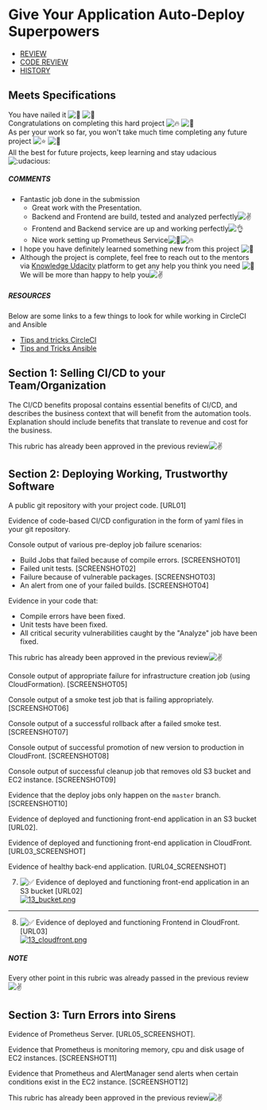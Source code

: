 # Give Your Application Auto-Deploy Superpowers

* [REVIEW](https://review.udacity.com/)
* [CODE REVIEW ](https://review.udacity.com/)
* [HISTORY](https://review.udacity.com/)

## Meets Specifications

You have nailed it ![:clap:](https://review.udacity.com/assets/images/emojis/clap.png) ![:raised_hands:](https://review.udacity.com/assets/images/emojis/raised_hands.png)  
Congratulations on completing this hard project ![:fire:](https://review.udacity.com/assets/images/emojis/fire.png) ![:tada:](https://review.udacity.com/assets/images/emojis/tada.png)  
As per your work so far, you won't take much time completing any future project ![:star:](https://review.udacity.com/assets/images/emojis/star.png) ![:star2:](https://review.udacity.com/assets/images/emojis/star2.png)  
All the best for future projects, keep learning and stay udacious ![:udacious:](https://review.udacity.com/assets/images/emojis/udacious.png)

##### COMMENTS

* Fantastic job done in the submission
  * Great work with the Presentation.
  * Backend and Frontend are build, tested and analyzed perfectly![:v:](https://review.udacity.com/assets/images/emojis/v.png)
  * Frontend and Backend service are up and working perfectly![:ok_hand:](https://review.udacity.com/assets/images/emojis/ok_hand.png)
  * Nice work setting up Prometheus Service![:clap:](https://review.udacity.com/assets/images/emojis/clap.png)![:fire:](https://review.udacity.com/assets/images/emojis/fire.png)
* I hope you have definitely learned something new from this project ![:raised_hands:](https://review.udacity.com/assets/images/emojis/raised_hands.png)
* Although the project is complete, feel free to reach out to the mentors via [Knowledge Udacity](https://knowledge.udacity.com/) platform to get any help you think you need ![:raised_hands:](https://review.udacity.com/assets/images/emojis/raised_hands.png) We will be more than happy to help you![:v:](https://review.udacity.com/assets/images/emojis/v.png)

##### RESOURCES

Below are some links to a few things to look for while working in CircleCI and Ansible

* [Tips and tricks CircleCI](https://circleci.com/blog/six-optimization-tips-for-your-config/)
* [Tips and Tricks Ansible](https://blog.ippon.tech/ansible-tips-and-tricks/)

## Section 1: Selling CI/CD to your Team/Organization

The CI/CD benefits proposal contains essential benefits of CI/CD, and describes the business context that will benefit from the automation tools. Explanation should include benefits that translate to revenue and cost for the business.

This rubric has already been approved in the previous review![:v:](https://review.udacity.com/assets/images/emojis/v.png)

## Section 2: Deploying Working, Trustworthy Software

A public git repository with your project code. \[URL01\]

Evidence of code-based CI/CD configuration in the form of yaml files in your git repository.

Console output of various pre-deploy job failure scenarios:

* Build Jobs that failed because of compile errors. \[SCREENSHOT01\]
* Failed unit tests. \[SCREENSHOT02\]
* Failure because of vulnerable packages. \[SCREENSHOT03\]
* An alert from one of your failed builds. \[SCREENSHOT04\]

Evidence in your code that:

* Compile errors have been fixed.
* Unit tests have been fixed.
* All critical security vulnerabilities caught by the "Analyze" job have been fixed.

This rubric has already been approved in the previous review![:v:](https://review.udacity.com/assets/images/emojis/v.png)

Console output of appropriate failure for infrastructure creation job (using CloudFormation). \[SCREENSHOT05\]

Console output of a smoke test job that is failing appropriately. \[SCREENSHOT06\]

Console output of a successful rollback after a failed smoke test. \[SCREENSHOT07\]

Console output of successful promotion of new version to production in CloudFront. \[SCREENSHOT08\]

Console output of successful cleanup job that removes old S3 bucket and EC2 instance. \[SCREENSHOT09\]

Evidence that the deploy jobs only happen on the `master` branch. \[SCREENSHOT10\]

Evidence of deployed and functioning front-end application in an S3 bucket \[URL02\].

Evidence of deployed and functioning front-end application in CloudFront. \[URL03\_SCREENSHOT\]

Evidence of healthy back-end application. \[URL04\_SCREENSHOT\]

7) ![:white_check_mark:](https://review.udacity.com/assets/images/emojis/white_check_mark.png) Evidence of deployed and functioning front-end application in an S3 bucket \[URL02\]  
[![13_bucket.png](https://udacity-reviews-uploads.s3.us-west-2.amazonaws.com/_attachments/86334/1644752024/13_bucket.png)](https://udacity-reviews-uploads.s3.us-west-2.amazonaws.com/_attachments/86334/1644752024/13_bucket.png)

---

8) ![:white_check_mark:](https://review.udacity.com/assets/images/emojis/white_check_mark.png) Evidence of deployed and functioning Frontend in CloudFront. \[URL03\]  
[![13_cloudfront.png](https://udacity-reviews-uploads.s3.us-west-2.amazonaws.com/_attachments/86334/1644752024/13_cloudfront.png)](https://udacity-reviews-uploads.s3.us-west-2.amazonaws.com/_attachments/86334/1644752024/13_cloudfront.png)

##### NOTE

Every other point in this rubric was already passed in the previous review![:v:](https://review.udacity.com/assets/images/emojis/v.png)

## Section 3: Turn Errors into Sirens

Evidence of Prometheus Server. \[URL05\_SCREENSHOT\].

Evidence that Prometheus is monitoring memory, cpu and disk usage of EC2 instances. \[SCREENSHOT11\]

Evidence that Prometheus and AlertManager send alerts when certain conditions exist in the EC2 instance. \[SCREENSHOT12\]

This rubric has already been approved in the previous review![:v:](https://review.udacity.com/assets/images/emojis/v.png)